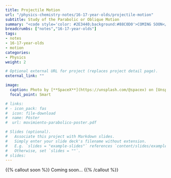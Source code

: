 ```yaml
---
title: Projectile Motion
url: "/physics-chemistry-notes/16-17-year-olds/projectile-motion"
subtitle: Study of the Parabolic or Oblique Motion
summary: "<code style='color: #2E3440;background:#88C0D0'>COMING SOON</code> <br> Study of the Parabolic or Oblique Motion."
breadcrumbs: ["notes","16-17-year-olds"]
tags:
- notes
- 16-17-year-olds
- motion
categories:
- Physics
weight: 2

# Optional external URL for project (replaces project detail page).
external_link: ""

image:
  caption: Photo by [**SpaceX**](https://unsplash.com/@spacex) on [Unsplash](https://unsplash.com)
  focal_point: Smart

# links:
# - icon_pack: fas
#  icon: file-download
#  name: Póster
#  url: movimiento-parabolico-poster.pdf  

# Slides (optional).
#   Associate this project with Markdown slides.
#   Simply enter your slide deck's filename without extension.
#   E.g. `slides = "example-slides"` references `content/slides/example-slides.md`.
#   Otherwise, set `slides = ""`.
# slides: 
---
```


{{% callout soon %}}
Coming soon...
{{% /callout %}}
